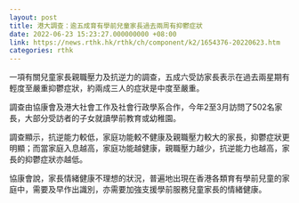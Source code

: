 ```yaml
---
layout: post
title: 港大調查：逾五成育有學前兒童家長過去兩周有抑鬱症狀
date: 2022-06-23 15:23:27.000000000 +08:00
link: https://news.rthk.hk/rthk/ch/component/k2/1654376-20220623.htm
categories: rthk
---
```


一項有關兒童家長親職壓力及抗逆力的調查，五成六受訪家長表示在過去兩星期有輕度至嚴重抑鬱症狀，約兩成三人的症狀是中度至嚴重。

調查由協康會及港大社會工作及社會行政學系合作，今年2至3月訪問了502名家長，大部分受訪者的子女就讀學前教育或幼稚園。

調查顯示，抗逆能力較低，家庭功能較不健康及親職壓力較大的家長，抑鬱症狀更明顯；而當家庭入息越高，家庭功能越健康，親職壓力越少，抗逆能力也越高，家長的抑鬱症狀亦越低。

協康會說，家長情緒健康不理想的狀況，普遍地出現在香港各類育有學前兒童的家庭中，需要及早作出識別，亦需要加強支援學前服務兒童家長的情緒健康。

